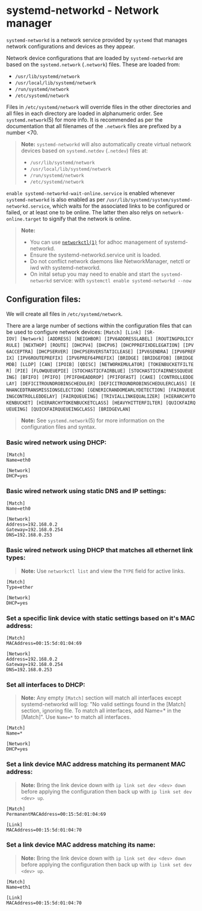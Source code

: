 # systemd-networkd - Network manager

`systemd-networkd` is a network service provided by `systemd` that manages network configurations and devices as they appear. 

Network device configurations that are loaded by `systemd-networkd` are based on the `systemd.network` (`.network`) files. These are loaded from:

- `/usr/lib/systemd/network`
- `/usr/local/lib/systemd/network`
- `/run/systemd/network`
- `/etc/systemd/network`

Files in `/etc/systemd/network` will override files in the other directories and all files in each directory are loaded in alphanumeric order. See `systemd.network`(5) for more info. It is recommended as per the documentation that all filenames of the `.network` files are prefixed by a number <70.

> **Note:** `systemd-networkd` will also automatically create virtual network devices based on `systemd.netdev` (`.netdev`) files at:
>
>- `/usr/lib/systemd/network`
>- `/usr/local/lib/systemd/network`
>- `/run/systemd/network`
>- `/etc/systemd/network`

`enable systemd-networkd-wait-online.service` is enabled whenever `systemd-networkd` is also enabled as per `/usr/lib/systemd/system/systemd-networkd.service`, which waits for the associated links to be configured or failed, or at least one to be online. The latter then also relys on `network-online.target` to signify that the network is online.

> **Note:** 
> - You can use [`networkctl(1)`](.././../CheatSheet.md#systemd-networkd) for adhoc management of systemd-networkd.
> - Ensure the systemd-networkd.service unit is loaded.
> - Do not conflict network daemons like NetworkManager, netctl or iwd with systemd-networkd.
> - On inital setup you may need to enable and start the `systemd-networkd` service: with `systemctl enable systemd-networkd --now`

## Configuration files:

We will create all files in `/etc/systemd/network`.

There are a large number of sections within the configuration files that can be used to configure network devices:
`[Match]`&nbsp;&nbsp;`[Link]`&nbsp;&nbsp;`[SR-IOV]`&nbsp;&nbsp;`[Network]`&nbsp;&nbsp;`[ADDRESS]`&nbsp;&nbsp;`[NEIGHBOR]`&nbsp;&nbsp;`[IPV6ADDRESSLABEL]`&nbsp;&nbsp;`[ROUTINGPOLICYRULE]`&nbsp;&nbsp;`[NEXTHOP]`&nbsp;&nbsp;`[ROUTE]`&nbsp;&nbsp;`[DHCPV4]`&nbsp;&nbsp;`[DHCPV6]`&nbsp;&nbsp;`[DHCPPREFIXDELEGATION]`&nbsp;&nbsp;`[IPV6ACCEPTRA]`&nbsp;&nbsp;`[DHCPSERVER]`&nbsp;&nbsp;`[DHCPSERVERSTATICLEASE]`&nbsp;&nbsp;`[IPV6SENDRA]`&nbsp;&nbsp;`[IPV6PREFIX]`&nbsp;&nbsp;`[IPV6ROUTEPREFIX]`&nbsp;&nbsp;`[IPV6PREF64PREFIX]`&nbsp;&nbsp;`[BRIDGE]`&nbsp;&nbsp;`[BRIDGEFDB]`&nbsp;&nbsp;`[BRIDGEMDB]`&nbsp;&nbsp;`[LLDP]`&nbsp;&nbsp;`[CAN]`&nbsp;&nbsp;`[IPOIB]`&nbsp;&nbsp;`[QDISC]`&nbsp;&nbsp;`[NETWORKEMULATOR]`&nbsp;&nbsp;`[TOKENBUCKETFILTER]`&nbsp;&nbsp;`[PIE]`&nbsp;&nbsp;`[FLOWQUEUEPIE]`&nbsp;&nbsp;`[STOCHASTICFAIRBLUE]`&nbsp;&nbsp;`[STOCHASTICFAIRNESSQUEUEING]`&nbsp;&nbsp;`[BFIFO]`&nbsp;&nbsp;`[PFIFO]`&nbsp;&nbsp;`[PFIFOHEADDROP]`&nbsp;&nbsp;`[PFIFOFAST]`&nbsp;&nbsp;`[CAKE]`&nbsp;&nbsp;`[CONTROLLEDDELAY]`&nbsp;&nbsp;`[DEFICITROUNDROBINSCHEDULER]`&nbsp;&nbsp;`[DEFICITROUNDROBINSCHEDULERCLASS]`&nbsp;&nbsp;`[ENHANCEDTRANSMISSIONSELECTION]`&nbsp;&nbsp;`[GENERICRANDOMEARLYDETECTION]`&nbsp;&nbsp;`[FAIRQUEUEINGCONTROLLEDDELAY]`&nbsp;&nbsp;`[FAIRQUEUEING]`&nbsp;&nbsp;`[TRIVIALLINKEQUALIZER]`&nbsp;&nbsp;`[HIERARCHYTOKENBUCKET]`&nbsp;&nbsp;`[HIERARCHYTOKENBUCKETCLASS]`&nbsp;&nbsp;`[HEAVYHITTERFILTER]`&nbsp;&nbsp;`[QUICKFAIRQUEUEING]`&nbsp;&nbsp;`[QUICKFAIRQUEUEINGCLASS]`&nbsp;&nbsp;`[BRIDGEVLAN]`

> **Note:** See `systemd.network`(5) for more information on the configuration files and syntax.

### Basic wired network using DHCP:

```plaintext
[Match]
Name=eth0

[Network]
DHCP=yes
```

### Basic wired network using static DNS and IP settings:

```plaintext
[Match]
Name=eth0

[Network]
Address=192.168.0.2
Gateway=192.168.0.254
DNS=192.168.0.253
```

### Basic wired network using DHCP that matches all ethernet link types:

> **Note:** Use `networkctl list` and view the `TYPE` field for active links.

```plaintext
[Match]
Type=ether

[Network]
DHCP=yes
```

### Set a specific link device with static settings based on it's MAC address:

```plaintext
[Match]
MACAddress=00:15:5d:01:04:69

[Network]
Address=192.168.0.2
Gateway=192.168.0.254
DNS=192.168.0.253
```

### Set all interfaces to DHCP:

> **Note:** Any empty `[Match]` section will match all interfaces except systemd-networkd will log: "No valid settings found in the [Match] section, ignoring file. To match all interfaces, add Name=* in the [Match]". Use `Name=*` to match all interfaces.

```plaintext
[Match]
Name=*

[Network]
DHCP=yes
```

### Set a link device MAC address matching its permanent MAC address:

> **Note:** Bring the link device down with `ip link set dev <dev> down` before applying the configuration then back up with `ip link set dev <dev> up`.

```plaintext
[Match]
PermanentMACAddress=00:15:5d:01:04:69

[Link]
MACAddress=00:15:5d:01:04:70
```

### Set a link device MAC address matching its name:

> **Note:** Bring the link device down with `ip link set dev <dev> down` before applying the configuration then back up with `ip link set dev <dev> up`.

```plaintext
[Match]
Name=eth1

[Link]
MACAddress=00:15:5d:01:04:70
```